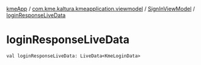 [kmeApp](../../index.md) / [com.kme.kaltura.kmeapplication.viewmodel](../index.md) / [SignInViewModel](index.md) / [loginResponseLiveData](./login-response-live-data.md)

# loginResponseLiveData

`val loginResponseLiveData: LiveData<KmeLoginData>`